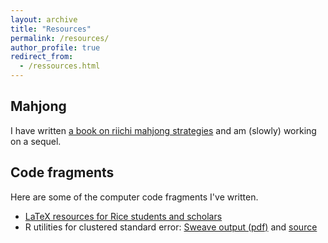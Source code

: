 ```yaml
---
layout: archive
title: "Resources"
permalink: /resources/
author_profile: true
redirect_from: 
  - /ressources.html
---
```


## <i class="fas fa-dragon"></i> Mahjong

I have written [a book on riichi mahjong strategies](/RiichiBooks/) and am (slowly) working on a sequel. 

## <i class="fas fa-code"></i> Code fragments

Here are some of the computer code fragments I've written. 

* [LaTeX resources for Rice students and scholars](/RiceBeamer/)  
* R utilities for clustered standard error: [Sweave output (pdf)](/files/clrob.pdf) and [source](/files/clrob.Rnw)   
